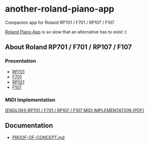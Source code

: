 # another-roland-piano-app
Companion app for Roland RP701 / F701 / RP107 / F107

[Roland Piano App](https://www.roland.com/fr/products/roland_piano_app/) is so slow that an alternative has to exist :)

## About Roland RP701 / F701 / RP107 / F107

### Presentation
  - [RP701](https://www.roland.com/global/products/rp701/)
  - [F701](https://www.roland.com/global/products/f701/)
  - [RP107](https://www.roland.com/global/products/rp107/)
  - [F107](https://www.roland.com/global/products/f107/)

### MIDI Implementation
[[ENGLISH] RP701 / F701 / RP107 / F107 MIDI IMPLEMENTATION [PDF]](https://static.roland.com/assets/media/pdf/RP701_F701_RP107_F107_MIDI_eng01_W.pdf)

## Documentation

* [PROOF-OF-CONCEPT.md](/doc/PROOF-OF-CONCEPT.md)
